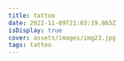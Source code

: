 ```yaml
---
title: tattoo
date: 2022-11-09T21:03:19.865Z
isDisplay: true
cover: assets/images/img23.jpg
tags: tattoo
---
```

